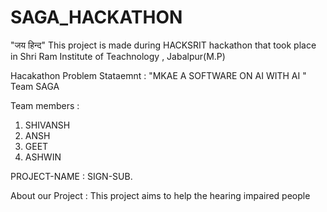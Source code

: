 # SAGA_HACKATHON
"जय हिन्द" This project is made during HACKSRIT hackathon that took place in Shri Ram Institute of Teachnology , Jabalpur(M.P)  

Hacakathon Problem Stataemnt :
"MKAE A SOFTWARE ON AI WITH AI "
Team SAGA 

Team members :
1. SHIVANSH 
2. ANSH
3. GEET 
4. ASHWIN

PROJECT-NAME : SIGN-SUB.

About our Project : This project aims to help the hearing impaired people 
